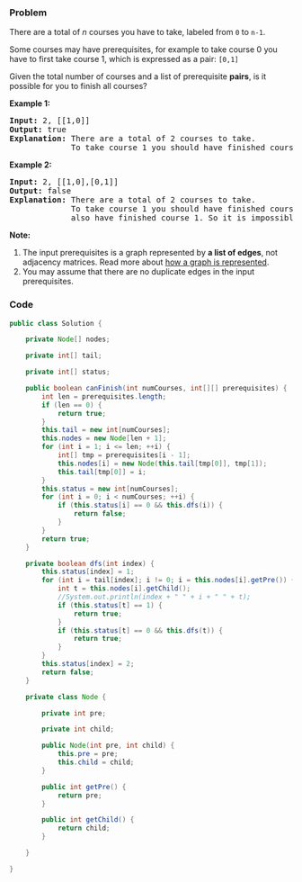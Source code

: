 ### Problem
<p>There are a total of <i>n</i> courses you have to take, labeled from <code>0</code> to <code>n-1</code>.</p>

<p>Some courses may have prerequisites, for example to take course 0 you have to first take course 1, which is expressed as a pair: <code>[0,1]</code></p>

<p>Given the total number of courses and a list of prerequisite <b>pairs</b>, is it possible for you to finish all courses?</p>

<p><strong>Example 1:</strong></p>

<pre>
<strong>Input:</strong> 2, [[1,0]] 
<strong>Output: </strong>true
<strong>Explanation:</strong>&nbsp;There are a total of 2 courses to take. 
&nbsp;            To take course 1 you should have finished course 0. So it is possible.</pre>

<p><strong>Example 2:</strong></p>

<pre>
<strong>Input:</strong> 2, [[1,0],[0,1]]
<strong>Output: </strong>false
<strong>Explanation:</strong>&nbsp;There are a total of 2 courses to take. 
&nbsp;            To take course 1 you should have finished course 0, and to take course 0 you should
&nbsp;            also have finished course 1. So it is impossible.
</pre>

<p><b>Note:</b></p>

<ol>
	<li>The input prerequisites is a graph represented by <b>a list of edges</b>, not adjacency matrices. Read more about <a href="https://www.khanacademy.org/computing/computer-science/algorithms/graph-representation/a/representing-graphs" target="_blank">how a graph is represented</a>.</li>
	<li>You may assume that there are no duplicate edges in the input prerequisites.</li>
</ol>


### Code
```java
public class Solution {

    private Node[] nodes;

    private int[] tail;

    private int[] status;

    public boolean canFinish(int numCourses, int[][] prerequisites) {
        int len = prerequisites.length;
        if (len == 0) {
            return true;
        }
        this.tail = new int[numCourses];
        this.nodes = new Node[len + 1];
        for (int i = 1; i <= len; ++i) {
            int[] tmp = prerequisites[i - 1];
            this.nodes[i] = new Node(this.tail[tmp[0]], tmp[1]);
            this.tail[tmp[0]] = i;
        }
        this.status = new int[numCourses];
        for (int i = 0; i < numCourses; ++i) {
            if (this.status[i] == 0 && this.dfs(i)) {
                return false;
            }
        }
        return true;
    }

    private boolean dfs(int index) {
        this.status[index] = 1;
        for (int i = tail[index]; i != 0; i = this.nodes[i].getPre()) {
            int t = this.nodes[i].getChild();
            //System.out.println(index + " " + i + " " + t);
            if (this.status[t] == 1) {
                return true;
            }
            if (this.status[t] == 0 && this.dfs(t)) {
                return true;
            }
        }
        this.status[index] = 2;
        return false;
    }

    private class Node {

        private int pre;

        private int child;

        public Node(int pre, int child) {
            this.pre = pre;
            this.child = child;
        }

        public int getPre() {
            return pre;
        }

        public int getChild() {
            return child;
        }

    }

}
```
